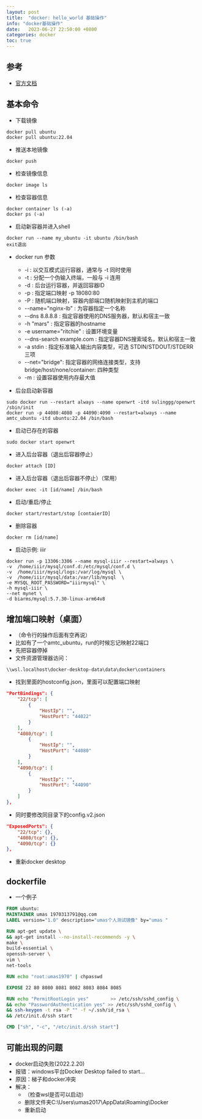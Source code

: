 ```yaml
---
layout: post
title:  "docker: hello_world 基础操作"
info: "docker基础操作"
date:   2023-06-27 22:50:00 +0800
categories: docker
toc: true
---
```


## 参考
- [官方文档](https://docs.docker.com/)


## 基本命令

- 下载镜像
```
docker pull ubuntu
docker pull ubuntu:22.04
```

- 推送本地镜像
```
docker push
```

- 检查镜像信息
```
docker image ls
```

- 检查容器信息
```
docker container ls (-a)
docker ps (-a)
```

- 启动新容器并进入shell
```
docker run --name my_ubuntu -it ubuntu /bin/bash
exit退出
```

- docker run 参数
  - -i :  以交互模式运行容器，通常与 -t 同时使用
  - -t : 分配一个伪输入终端，一般与 -i 连用
  - -d : 后台运行容器，并返回容器ID
  - -p : 指定端口映射 -p 18080:80
  - -P : 随机端口映射，容器内部端口随机映射到主机的端口
  - --name="nginx-lb" : 为容器指定一个名称
  - --dns 8.8.8.8 : 指定容器使用的DNS服务器，默认和宿主一致
  - -h "mars" : 指定容器的hostname
  - -e username="ritchie" : 设置环境变量
  - --dns-search example.com : 指定容器DNS搜索域名，默认和宿主一致
  - -a stdin : 指定标准输入输出内容类型，可选 STDIN/STDOUT/STDERR 三项
  - --net="bridge": 指定容器的网络连接类型，支持 bridge/host/none/container: 四种类型
  - -m : 设置容器使用内存最大值


- 后台启动新容器
```
sudo docker run --restart always --name openwrt -itd sulinggg/openwrt /sbin/init
docker run -p 44080:4080 -p 44090:4090 --restart=always --name amtc_ubuntu -itd ubuntu:22.04 /bin/bash
```

- 启动已存在的容器
```
sudo docker start openwrt
```

- 进入后台容器（退出后容器停止）  
```
docker attach [ID] 
```

- 进入后台容器（退出后容器不停止）（常用）  
```
docker exec -it [id/name] /bin/bash
```

- 启动/重启/停止
```
docker start/restart/stop [contaierID]
```

- 删除容器
```
docker rm [id/name]
```

- 启动示例: iiir
```
docker run -p 13306:3306 --name mysql-iiir --restart=always \
-v  /home/iiir/mysql/conf.d:/etc/mysql/conf.d \
-v  /home/iiir/mysql/logs:/var/log/mysql \
-v  /home/iiir/mysql/data:/var/lib/mysql  \
-e MYSQL_ROOT_PASSWORD="iiirmysql" \
-h mysql-iiir \
--net mynet \
-d biarms/mysql:5.7.30-linux-arm64v8
```


## 增加端口映射（桌面）

- （命令行的操作后面有空再说）
- 比如有了一个amtc_ubuntu，run的时候忘记映射22端口
- 先把容器停掉
- 文件资源管理器访问：

```
\\wsl.localhost\docker-desktop-data\data\docker\containers
```

- 找到里面的hostconfig.json，里面可以配置端口映射

```json
"PortBindings": {
    "22/tcp": [
        {
            "HostIp": "",
            "HostPort": "44022"
        }
    ],
    "4080/tcp": [
        {
            "HostIp": "",
            "HostPort": "44080"
        }
    ],
    "4090/tcp": [
        {
            "HostIp": "",
            "HostPort": "44090"
        }
    ]
},
```

- 同时要修改同目录下的config.v2.json

```json
"ExposedPorts": {
    "22/tcp": {},
    "4080/tcp": {},
    "4090/tcp": {}
},
```

- 重新docker desktop

## dockerfile

- 一个例子

```dockerfile
FROM ubuntu:
MAINTAINER umas 1970313791@qq.com
LABEL version="1.0" description="umas个人测试镜像" by="umas "

RUN apt-get update \
&& apt-get install --no-install-recommends -y \
make \
build-essential \
openssh-server \
vim \
net-tools

RUN echo "root:umas1970" | chpasswd

EXPOSE 22 80 8080 8081 8082 8083 8084 8085

RUN echo "PermitRootLogin yes"        >> /etc/ssh/sshd_config \
&& echo "PasswordAuthentication yes" >> /etc/ssh/sshd_config \
&& ssh-keygen -t rsa -P "" -f ~/.ssh/id_rsa \
&& /etc/init.d/ssh start 

CMD ["sh", "-c", "/etc/init.d/ssh start"]
```


## 可能出现的问题

- docker启动失败(2022.2.20)
- 报错：windows平台Docker Desktop failed to start…
- 原因：梯子和docker冲突
- 解决：
  - （检查wsl是否可以启动）
  - 删除文件夹C:\Users\umas2017\AppData\Roaming\Docker
  - 重新启动













